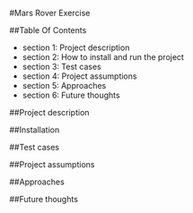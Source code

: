 #Mars Rover Exercise

##Table Of Contents
*  section 1: Project description
*  section 2: How to install and run the project
*  section 3: Test cases
*  section 4: Project assumptions
*  section 5: Approaches 
*  section 6: Future thoughts 

##Project description

##Installation

##Test cases

##Project assumptions

##Approaches

##Future thoughts
